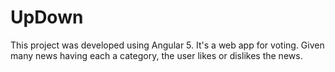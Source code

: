 # UpDown

This project was developed using Angular 5. It's a web app for voting. Given many news having each a category, the user likes or dislikes the news. 
